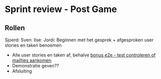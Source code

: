 # Sprint review - Post Game

## Rollen

Sjoerd:
Sven:
Ilse:
Jordi: Beginnen met het gesprek + afgesproken user stories en taken benoemen

- Alle user stories en taken af, behalve [bonus e2e - test controleren of mailtjes aankomen](https://github.com/HANICA-DWA/sep2021-project-koeskoes/issues/207)
- Demonstratie geven??
- Afsluiting
